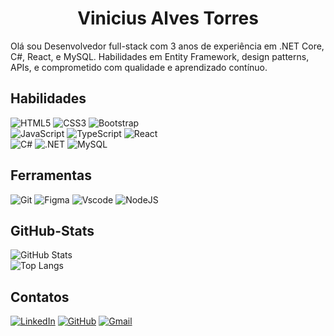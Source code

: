 # <center>Vinicius Alves Torres</center>
Olá sou Desenvolvedor full-stack com 3 anos de experiência em .NET Core, C#, React, e MySQL. Habilidades em Entity
Framework, design patterns, APIs, e comprometido com qualidade e aprendizado contínuo.
## Habilidades
![HTML5](https://img.shields.io/badge/HTML5-E34F26?style=for-the-badge&logo=html5&logoColor=white)
![CSS3](https://img.shields.io/badge/CSS3-1572B6?style=for-the-badge&logo=css3&logoColor=white)
![Bootstrap](https://img.shields.io/badge/-boostrap-0D1117?style=for-the-badge&logo=bootstrap&labelColor=0D1117)
<br>
![JavaScript](https://img.shields.io/badge/JavaScript-F7DF1E?style=for-the-badge&logo=javascript&logoColor=black)
![TypeScript](https://img.shields.io/badge/TypeScript-007ACC?style=for-the-badge&logo=typescript&logoColor=white)
![React](https://img.shields.io/badge/React-20232A?style=for-the-badge&logo=react&logoColor=61DAFB)
<br>
![C#](https://img.shields.io/badge/C%23-239120?style=for-the-badge&logo=c-sharp&logoColor=white)
![.NET](https://img.shields.io/badge/.NET-5C2D91?style=for-the-badge&logo=.net&logoColor=white)
![MySQL](https://img.shields.io/badge/MySQL-00000F?style=for-the-badge&logo=mysql&logoColor=white)

## Ferramentas
![Git](https://img.shields.io/badge/GIT-E44C30?style=for-the-badge&logo=git&logoColor=white)
![Figma](https://img.shields.io/badge/Figma-696969?style=for-the-badge&logo=figma&logoColor=figma)
![Vscode](https://img.shields.io/badge/Vscode-007ACC?style=for-the-badge&logo=visual-studio-code&logoColor=white)
![NodeJS](https://img.shields.io/badge/node.js-6DA55F?style=for-the-badge&logo=node.js&logoColor=white)
## GitHub-Stats
![GitHub Stats](https://github-readme-stats.vercel.app/api?username=viniciusTorress&theme=apprentice&bg_color=000&border_color=30A3DC&show_icons=true&icon_color=30A3DC&title_color=E94D5F&text_color=FFF)
<br>
![Top Langs](https://github-readme-stats-git-masterrstaa-rickstaa.vercel.app/api/top-langs/?username=viniciusTorress&layout=compact&bg_color=000&border_color=30A3DC&title_color=E94D5F&text_color=FFF)
## Contatos
[![LinkedIn](https://img.shields.io/badge/LinkedIn-0077B5?style=for-the-badge&logo=linkedin&logoColor=white)](https://www.linkedin.com/in/viniciustorres01/)
[![GitHub](https://img.shields.io/badge/GitHub-100000?style=for-the-badge&logo=github&logoColor=white)](https://github.com/viniciusTorress)
[![Gmail](https://img.shields.io/badge/Gmail-333333?style=for-the-badge&logo=gmail&logoColor=red)](mailto:vinialvestorres@gmail.com)
